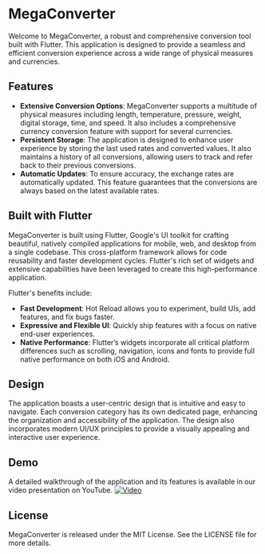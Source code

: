 # MegaConverter 

Welcome to MegaConverter, a robust and comprehensive conversion tool built with Flutter. This application is designed to provide a seamless and efficient conversion experience across a wide range of physical measures and currencies.

## Features

- **Extensive Conversion Options**: MegaConverter supports a multitude of physical measures including length, temperature, pressure, weight, digital storage, time, and speed. It also includes a comprehensive currency conversion feature with support for several currencies.
- **Persistent Storage**: The application is designed to enhance user experience by storing the last used rates and converted values. It also maintains a history of all conversions, allowing users to track and refer back to their previous conversions.
- **Automatic Updates**: To ensure accuracy, the exchange rates are automatically updated. This feature guarantees that the conversions are always based on the latest available rates.

## Built with Flutter

MegaConverter is built using Flutter, Google's UI toolkit for crafting beautiful, natively compiled applications for mobile, web, and desktop from a single codebase. This cross-platform framework allows for code reusability and faster development cycles. Flutter's rich set of widgets and extensive capabilities have been leveraged to create this high-performance application.

Flutter's benefits include:

- **Fast Development**: Hot Reload allows you to experiment, build UIs, add features, and fix bugs faster.
- **Expressive and Flexible UI**: Quickly ship features with a focus on native end-user experiences.
- **Native Performance**: Flutter’s widgets incorporate all critical platform differences such as scrolling, navigation, icons and fonts to provide full native performance on both iOS and Android.

## Design

The application boasts a user-centric design that is intuitive and easy to navigate. Each conversion category has its own dedicated page, enhancing the organization and accessibility of the application. The design also incorporates modern UI/UX principles to provide a visually appealing and interactive user experience.

## Demo

A detailed walkthrough of the application and its features is available in our video presentation on YouTube.
[![Video](https://img.youtube.com/vi/kkj-4G_1BhQ/1000.jpg)](https://youtu.be/kkj-4G_1BhQ)

## License

MegaConverter is released under the MIT License. See the LICENSE file for more details.
